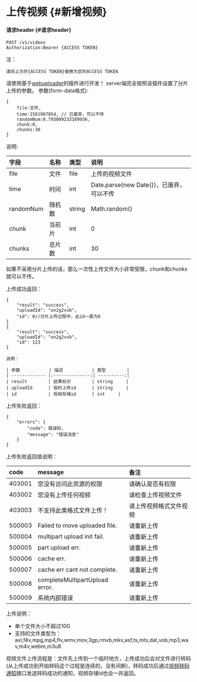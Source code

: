 # 上传视频 {#新增视频}

#### 请求header {#请求header}

```
POST /v1/videos
Authorization:Bearer {ACCESS TOKEN}
```

注：

`请将上方的{ACCESS TOKEN}替换为您的ACCESS TOKEN`

请使用基于[webuploader](http://fex.baidu.com/webuploader/)的插件进行开发！ server端完全按照该插件设置了分片上传的参数。 参数\(form-data格式\):

```
{
    file:文件,
    time:1501967854, // 已废弃，可以不传
    randomNum:0.793009233169936,
    chunk:0,
    chunks:30
}
```

说明:

| 字段 | 名称 | 类型 | 说明 |
| :--- | :--- | :--- | :--- |
| file | 文件 | file | 上传的视频文件 |
| time | 时间 | int | Date.parse\(new Date\(\)\)，已废弃，可以不传 |
| randomNum | 随机数 | string | Math.random\(\) |
| chunk | 当前片 | int | 0 |
| chunks | 总片数 | int | 30 |

如果不采用分片上传的话，那么一次性上传文件大小非常受限，chunk和chunks就可以不传。

上传成功返回：

```
{
    "result": "success",
    "uploadId": "on2g2vvb",
    "id": 0//分片上传过程中，此id一直为0
}
{
    "result": "success",
    "uploadId": "on2g2vvb",
    "id": 123
}

说明：

| 参数           | 描述           | 类型        |
| ------------- |:--------------:| ----------:|
| result        | 结果标识        | string     |
| uploadId      | 临时上传id      | string     |
| id            | 视频存储id      | int     |

```

上传失败返回：

```
{
    "errors": {
        "code": 错误码,
        "message": "错误消息"
    }
}

```

上传失败返回值说明：

| code | message | 备注 |
| :--- | :--- | :--- |
| 403001 | 您没有访问此资源的权限 | 请确认是否有权限 |
| 403002 | 您没有上传任何视频 | 请检查上传视频文件 |
| 403003 | 不支持此类格式文件上传！ | 请上传视频格式文件视频 |
| 500003 | Failed to move uploaded file. | 请重新上传 |
| 500004 | multipart upload init fail. | 请重新上传 |
| 500005 | part upload err. | 请重新上传 |
| 500006 | cache err. | 请重新上传 |
| 500007 | cache err cant not complete. | 请重新上传 |
| 500008 | completeMultipartUpload error. | 请重新上传 |
| 500009 | 系统内部错误 | 请重新上传 |

上传说明：

* 单个文件大小不超过10G
* 支持的文件类型为：avi,f4v,mpg,mp4,flv,wmv,mov,3gp,rmvb,mkv,asf,ts,mts,dat,vob,mp3,wav,m4v,webm,m3u8

视频文件上传流程是：文件先上传到一个临时地方，上传成功后会对文件进行转码\(从上传成功到开始转码这个过程是连续的，没有间断\)，转码成功后通过[视频转码通知](http://mudu.tv/api/v1/VIDEO_TRANSCODE.html)接口发送转码成功的通知，视频存储id也会一并返回。

